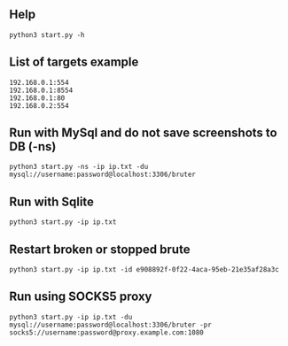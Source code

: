 ## Help
```shell
python3 start.py -h
```
## List of targets example
```text
192.168.0.1:554
192.168.0.1:8554
192.168.0.1:80
192.168.0.2:554
```

## Run with MySql and do not save screenshots to DB (-ns)
```shell
python3 start.py -ns -ip ip.txt -du mysql://username:password@localhost:3306/bruter
```

## Run with Sqlite
```shell
python3 start.py -ip ip.txt 
```

## Restart broken or stopped brute
```shell
python3 start.py -ip ip.txt -id e908892f-0f22-4aca-95eb-21e35af28a3c
```

## Run using SOCKS5 proxy
```shell
python3 start.py -ip ip.txt -du mysql://username:password@localhost:3306/bruter -pr socks5://username:password@proxy.example.com:1080
```
